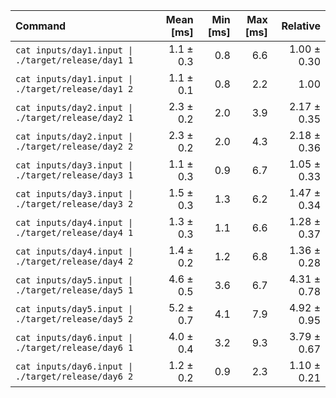 | Command | Mean [ms] | Min [ms] | Max [ms] | Relative |
|:---|---:|---:|---:|---:|
| `cat inputs/day1.input \| ./target/release/day1 1` | 1.1 ± 0.3 | 0.8 | 6.6 | 1.00 ± 0.30 |
| `cat inputs/day1.input \| ./target/release/day1 2` | 1.1 ± 0.1 | 0.8 | 2.2 | 1.00 |
| `cat inputs/day2.input \| ./target/release/day2 1` | 2.3 ± 0.2 | 2.0 | 3.9 | 2.17 ± 0.35 |
| `cat inputs/day2.input \| ./target/release/day2 2` | 2.3 ± 0.2 | 2.0 | 4.3 | 2.18 ± 0.36 |
| `cat inputs/day3.input \| ./target/release/day3 1` | 1.1 ± 0.3 | 0.9 | 6.7 | 1.05 ± 0.33 |
| `cat inputs/day3.input \| ./target/release/day3 2` | 1.5 ± 0.3 | 1.3 | 6.2 | 1.47 ± 0.34 |
| `cat inputs/day4.input \| ./target/release/day4 1` | 1.3 ± 0.3 | 1.1 | 6.6 | 1.28 ± 0.37 |
| `cat inputs/day4.input \| ./target/release/day4 2` | 1.4 ± 0.2 | 1.2 | 6.8 | 1.36 ± 0.28 |
| `cat inputs/day5.input \| ./target/release/day5 1` | 4.6 ± 0.5 | 3.6 | 6.7 | 4.31 ± 0.78 |
| `cat inputs/day5.input \| ./target/release/day5 2` | 5.2 ± 0.7 | 4.1 | 7.9 | 4.92 ± 0.95 |
| `cat inputs/day6.input \| ./target/release/day6 1` | 4.0 ± 0.4 | 3.2 | 9.3 | 3.79 ± 0.67 |
| `cat inputs/day6.input \| ./target/release/day6 2` | 1.2 ± 0.2 | 0.9 | 2.3 | 1.10 ± 0.21 |
